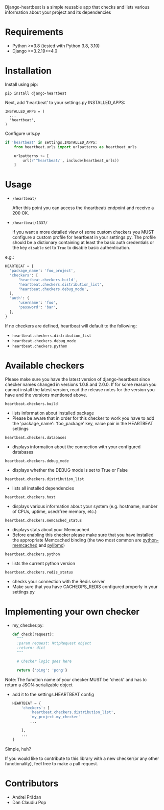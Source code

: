 Django-heartbeat is a simple reusable app that checks and lists various information
about your project and its dependencies

# Requirements

* Python >=3.8 (tested with Python 3.8, 3.10)
* Django >=3.2.19<=4.0

# Installation

Install using pip:

```
pip install django-heartbeat
```

Next, add 'heartbeat' to your settings.py INSTALLED_APPS:

```
INSTALLED_APPS = (
  ...
  'heartbeat',
)
```

Configure urls.py

```Python
if 'heartbeat' in settings.INSTALLED_APPS:
    from heartbeat.urls import urlpatterns as heartbeat_urls

    urlpatterns += [
        url(r'^heartbeat/', include(heartbeat_urls))
    ]
```

# Usage

- `/heartbeat/`

  After this point you can access the /heartbeat/ endpoint and receive a 200 OK.


- `/heartbeat/1337/`

  If you want a more detailed view of some custom checkers you MUST configure a
  custom profile for heartbeat in your settings.py. The profile should be
  a dictionary containing at least the basic auth credentials or the key `disable`
  set to `True` to disable basic authentication.

e.g.:

  ```Python
  HEARTBEAT = {
    'package_name': 'foo_project',
    'checkers': [
        'heartbeat.checkers.build',
        'heartbeat.checkers.distribution_list',
        'heartbeat.checkers.debug_mode',
    ],
    'auth': {
        'username': 'foo',
        'password': 'bar',
    },
}
  ```

If no checkers are defined, heartbeat will default to the following:

- `heartbeat.checkers.distribution_list`
- `heartbeat.checkers.debug_mode`
- `heartbeat.checkers.python`

# Available checkers

Please make sure you have the latest version of django-heartbeat since checker names changed in versions 1.0.8 and
2.0.0.
If for some reason you cannot install the latest version, read the release notes for the version you have and the
versions mentioned above.

`heartbeat.checkers.build`

- lists information about installed package
- Please be aware that in order for this checker to work you have to add the
  'package_name': 'foo_package' key, value pair in the HEARTBEAT settings

`heartbeat.checkers.databases`

- displays information about the connection with your configured databases

`heartbeat.checkers.debug_mode`

- displays whether the DEBUG mode is set to True or False

`heartbeat.checkers.distribution_list`

- lists all installed dependencies

`heartbeat.checkers.host`

- displays various information about your system
  (e.g. hostname, number of CPUs, uptime, used/free memory, etc.)

`heartbeat.checkers.memcached_status`

- displays stats about your Memcached.
- Before enabling this checker please make sure that you have installed the appropriate Memcached binding (the two most
  common are [python-memcached](https://pypi.python.org/pypi/python-memcached)
  and [pylibmc](https://pypi.python.org/pypi/pylibmc))

`heartbeat.checkers.python`

- lists the current python version

`heartbeat.checkers.redis_status`

- checks your connection with the Redis server
- Make sure that you have CACHEOPS_REDIS configured properly in your settings.py

# Implementing your own checker

- my_checker.py:
  ```Python
  def check(request):
    """
    :param request: HttpRequest object
    :return: dict
    """

    # Checker logic goes here

    return {'ping': 'pong'}
  ```

Note: The function name of your checker MUST be 'check' and has to return a JSON-serializable object

- add it to the settings.HEARTBEAT config
  ```Python
  HEARTBEAT = {
      'checkers': [
          'heartbeat.checkers.distribution_list',
          'my_project.my_checker'
          ...

      ],
      ...
  }
  ```

Simple, huh?

If you would like to contribute to this library with a new checker(or any other
functionality), feel free to make a pull request.

# Contributors

- Andrei Prădan
- Dan Claudiu Pop
